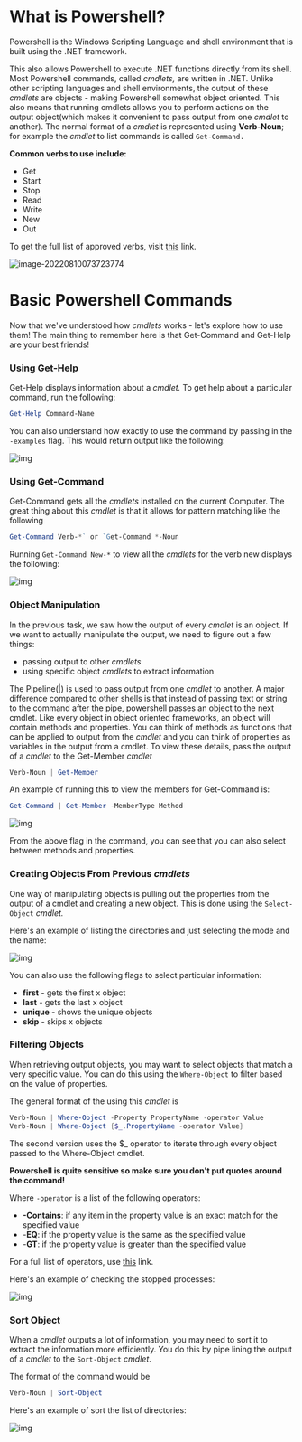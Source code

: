 # What is Powershell?

Powershell is the Windows Scripting Language and shell environment that is built using the .NET framework. 

This also allows Powershell to execute .NET functions directly from its shell. Most Powershell commands, called *cmdlets,* are written in .NET. Unlike other scripting languages and shell environments, the output of these *cmdlets* are objects - making Powershell somewhat object oriented. This also means  that running cmdlets allows you to perform actions on the output  object(which makes it convenient to pass output from one *cmdlet* to another). The normal format of a *cmdlet* is represented using **Verb-Noun**; for example the *cmdlet* to list commands is called `Get-Command.`

**Common verbs to use include:**

- Get
- Start
- Stop 
- Read
- Write
- New
- Out

To get the full list of approved verbs, visit [this](https://docs.microsoft.com/en-us/powershell/scripting/developer/cmdlet/approved-verbs-for-windows-powershell-commands?view=powershell-7) link.

![image-20220810073723774](C:\Users\Sec\AppData\Roaming\Typora\typora-user-images\image-20220810073723774.png)

#  Basic Powershell Commands

Now that we've understood how *cmdlets* works - let's explore how to use them! The main thing to remember here is that Get-Command and Get-Help are your best friends! 

### Using Get-Help

Get-Help displays information about a *cmdlet.* To get help about a particular command, run the following:

```powershell
Get-Help Command-Name
```

You can also understand how exactly to use the command by passing in the `-examples` flag. This would return output like the following: 

![img](https://i.imgur.com/U5Mlirh.png)

### Using Get-Command

Get-Command gets all the *cmdlets* installed on the current Computer. The great thing about this *cmdlet* is that it allows for pattern matching like the following

```powershell
Get-Command Verb-*` or `Get-Command *-Noun
```

Running `Get-Command New-*` to view all the *cmdlets* for the verb new displays the following: 

![img](https://i.imgur.com/KEzbPUI.png)

### Object Manipulation

In the previous task, we saw how the output of every *cmdlet* is an object. If we want to actually manipulate the output, we need to figure out a few things:

- passing output to other *cmdlets*
- using specific object *cmdlets* to extract information

The Pipeline(|) is used to pass output from one *cmdlet* to another. A major difference compared to other shells is that instead of passing text or string to the command after the pipe, powershell passes an object to the next cmdlet. Like every object in object oriented  frameworks, an object will contain methods and properties. You can think of methods as functions that can be applied to output from the *cmdlet* and you can think of properties as variables in the output from a cmdlet. To view these details, pass the output of a *cmdlet* to the Get-Member *cmdlet*

```powershell
Verb-Noun | Get-Member
```

An example of running this to view the members for Get-Command is:

```powershell
Get-Command | Get-Member -MemberType Method
```

![img](https://i.imgur.com/OlwXSbS.png)

From the above flag in the command, you can see that you can also select between methods and properties.

### Creating Objects From Previous *cmdlets*

One way of manipulating objects is pulling out the properties from the  output of a cmdlet and creating a new object. This is done using the `Select-Object` *cmdlet.* 

Here's an example of listing the directories and just selecting the mode and the name:

![img](https://i.imgur.com/Zdxicjj.png)

You can also use the following flags to select particular information:

- **first** - gets the first x object
- **last** - gets the last x object
- **unique** - shows the unique objects
- **skip** - skips x objects

### Filtering Objects

When retrieving output objects, you may want to select objects that match a very specific value. You can do this using the `Where-Object` to filter based on the value of properties. 

The general format of the using this *cmdlet* is 

```powershell
Verb-Noun | Where-Object -Property PropertyName -operator Value
Verb-Noun | Where-Object {$_.PropertyName -operator Value}
```

The second version uses the $_ operator to iterate through every object passed to the Where-Object cmdlet.

**Powershell is quite sensitive so make sure you don't put quotes around the command!**

Where `-operator` is a list of the following operators:

- **-Contains**: if any item in the property value is an exact match for the specified value
- -**EQ**: if the property value is the same as the specified value
- -**GT**: if the property value is greater than the specified value

For a full list of operators, use [this](https://docs.microsoft.com/en-us/powershell/module/microsoft.powershell.core/where-object?view=powershell-6) link.

Here's an example of checking the stopped processes:

![img](https://i.imgur.com/obTvbWW.png)

### Sort Object

When a *cmdlet* outputs a lot of information, you may need to sort it to extract the  information more efficiently. You do this by pipe lining the output of a *cmdlet* to the `Sort-Object` *cmdlet*.

The format of the command would be

```powershell
Verb-Noun | Sort-Object
```

Here's an example of sort the list of directories:

![img](https://i.imgur.com/xob5cqe.png)